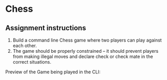 # Chess

## Assignment instructions

1. Build a command line Chess game where two players can play against each other.
2. The game should be properly constrained – it should prevent players from making illegal moves and declare check or check mate in the correct situations.

Preview of the Game being played in the CLI:


<img src="" />